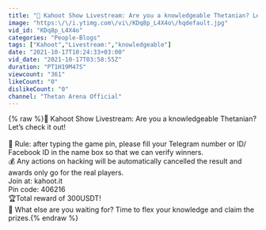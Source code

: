 ```yaml
---
title: "🎊 Kahoot Show Livestream: Are you a knowledgeable Thetanian? Let’s check it out!"
image: "https:\/\/i.ytimg.com\/vi\/KDq8p_L4X4o\/hqdefault.jpg"
vid_id: "KDq8p_L4X4o"
categories: "People-Blogs"
tags: ["Kahoot","Livestream:","knowledgeable"]
date: "2021-10-17T10:24:33+03:00"
vid_date: "2021-10-17T03:58:55Z"
duration: "PT1H19M47S"
viewcount: "361"
likeCount: "0"
dislikeCount: "0"
channel: "Thetan Arena Official"
---
```

{% raw %}🎊 Kahoot Show Livestream: Are you a knowledgeable Thetanian? Let’s check it out!<br /><br />🔎 Rule: after typing the game pin, please fill your Telegram number or ID/ Facebook ID in the name box so that we can verify winners.<br />💰 Any actions on hacking will be automatically cancelled the result and awards only go for the real players.<br />Join at: kahoot.it<br />Pin code: 406216<br />🏆Total reward of 300USDT!<br />📌 What else are you waiting for? Time to flex your knowledge and claim the prizes.{% endraw %}
